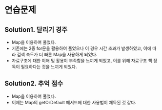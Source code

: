 # 연습문제

## Solution1. 달리기 경주

- Map을 이용하여 풀었다.
- 기존에는 2중 for문을 활용하여 풀었으나 이 경우 시간 초과가 발생하였고, 이에 따라 검색 속도가 더 빠른 Map을 사용하게 되었다.
- 자료구조에 대한 이해 및 활용이 부족함을 느끼게 되었고, 이를 위해 자료구조 책 정독이 필요하다는 것을 느끼게 되었다.

## Solution2. 추억 점수

- Map을 이용하여 풀었다.
- 이제는 Map의 getOrDefault 메서드에 대한 사용법이 체득된 것 같다.
